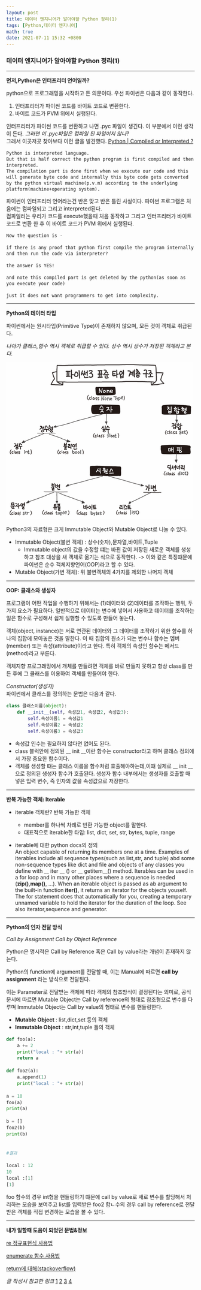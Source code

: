 ```yaml
---
layout: post
title: 데이터 엔지니어가 알아야할 Python 정리(1)
tags: [Python,데이터 엔지니어]
math: true
date: 2021-07-11 15:32 +0800
---
```



### 데이터 엔지니어가 알아야할 Python 정리(1)   

-------------------------------------

**먼저,Python은 인터프리터 언어일까?**   

python으로 프로그래밍을 시작하고 든 의문이다.
우선 파이썬은 다음과 같이 동작한다.

1. 인터프리터가 파이썬 코드를 바이트 코드로 변환한다.
2. 바이트 코드가 PVM 위에서 실행된다.

인터프리터가 파이썬 코드를 변환하고 나면 .pyc 파일이 생긴다.
이 부분에서 이런 생각이 든다.
_그러면 이 .pyc파일은 컴파일 된 파일이지 않나?_   
그래서 이곳저곳 찾아보다 이런 글을 발견했다.
[Python | Compiled or Interpreted ?](https://www.geeksforgeeks.org/python-compiled-or-interpreted/)    
   

    Python is interpreted language.   
    But that is half correct the python program is first compiled and then interpreted.   
    The compilation part is done first when we execute our code and this will generate byte code and internally this byte code gets converted by the python virtual machine(p.v.m) according to the underlying platform(machine+operating system).   

파이썬이 인터프리터 언어라는건 반은 맞고 반은 틀린 사실이다.
파이썬 프로그램은 처음에는 컴파일되고 그리고 interpreted된다.   
컴파일러는 우리가 코드를 execute했을때 처음 동작하고 그리고 인터프리터가 바이트 코드로 변환 한 후 이 바이트 코드가 PVM 위에서 실행된다.


    Now the question is - 
    
    if there is any proof that python first compile the program internally and then run the code via interpreter?   

    the answer is YES! 
    
    and note this compiled part is get deleted by the python(as soon as you execute your code) 
    
    just it does not want programmers to get into complexity.

***

**Python의 데이터 타입**   


파이썬에서는 원시타입(Primitive Type)이 존재하지 않으며, 모든 것이 객체로 취급된다.

_나아가 클래스,함수 역시 객체로 취급할 수 있다. 상수 역시 상수가 저장된 객체라고 본다._

![image](../_imgs/dataTypeInPython.png)

Python3의 자료형은 크게 Immutable Object와 Mutable Object로 나눌 수 있다. 

- Immutable Object(불변 객체) : 상수(숫자),문자열,바이트,Tuple
    - Immutable object의 값을 수정할 떄는 바뀐 값이 저장된 새로운 객체를 생성하고 참조 대상을 새 객체로 옮기는 식으로 동작한다. -> 이와 같은 특징떄문에 파이썬은 순수 객체지향언어(OOP)라고 할 수 있다.
- Mutable Object(가변 객체): 위 불변객체의 4가지를 제외한 나머지 객체

***

**OOP: 클래스와 생성자**

프로그램이 어떤 작업을 수행하기 위해서는 (1)데이터와 (2)데이터를 조작하는 행위, 두 가지 요소가 필요하다. 일반적으로 데이터는 변수에 넣어서 사용하고 데이터를 조작하는 일은 함수로 구성해서 쉽게 실행할 수 있도록 만들어 놓는다.

객체(object, instance)는 서로 연관된 데이터와 그 데이터를 조작하기 위한 함수를 하나의 집합에 모아놓은 것을 말한다. 이 때 집합의 원소가 되는 변수나 함수는 멤버(member) 또는 속성(attribute)이라고 한다. 특히 객체의 속성인 함수는 메서드(method)라고 부른다.

객체지향 프로그래밍에서 개체를 만들려면 객체를 바로 만들지 못하고 항상 class를 만든 후에 그 클래스를 이용하여 객체를 만들어야 한다.

_Constructor(생성자)_   
파이썬에서 클래스를 정의하는 문법은 다음과 같다.
```python
class 클래스이름(object):
	def __init__(self, 속성값1, 속성값2, 속성값3):
	    self.속성이름1 = 속성값1
	    self.속성이름2 = 속성값2
	    self.속성이름3 = 속성값3
```

- 속성값 인수는 필요하지 않다면 없어도 된다.
- class 블럭안에 정의된 __ init __이란 함수는 constructor라고 하며 클래스 정의에서 가장 중요한 함수이다.
- 객체를 생성할 떄는 클래스 이름을 함수처럼 호출해야하는데,이떄 실제로 __ init __으로 정의된 생성자 함수가 호출된다. 생성자 함수 내부에서는 생성자를 호출할 때 넣은 입력 변수, 즉 인자의 값을 속성값으로 저장한다.

***

**반복 가능한 객체: Iterable**

- iterable 객체란? 반복 가능한 객체
    - member를 하나씩 차례로 반환 가능한 object를 말한다.
    - 대표적으로 iterable한 타입: list, dict, set, str, bytes, tuple, range

- iterable에 대한 python docs의 정의   
    An object capable of returning its members one at a time. Examples of iterables include all sequence types(such as list,str, and tuple) abd some non-sequence types like dict and file and objects of any classes you define with __ iter __ () or  __ getitem__() method. Iterables can be used in a for loop and in many other places where a sequence is needed (__zip()__,__map()__, ...). When an iterable object is passed as ab argument to the built-in function __iter()__, it returns an iterator for the objects youself. The for statement does that automatically for you, creating a temporary unnamed variable to hold the iterator for the duration of the loop. See also iterator,sequence and generator.

***

**Python의 인자 전달 방식**   

_Call by Assignment_
_Call by Object Reference_

Python은 명시적은 Call by Reference 혹은 Call by value라는 개념이 존재하지 않는다.   

Python의 function에 argument를 전달할 때, 이는 Manual에 따르면 __call by assignment__ 라는 방식으로 전달된다.

이는 Parameter로 전달받는 객체에 따라 객체의 참조방식이 결정된다는 의미로, 공식 문서에 따르면 Mutable Object는 Call by reference의 형태로 참조형으로 변수를 다루며 Immutable Object는 Call by value의 형태로 변수를 핸들링한다.

- __Mutable Object__ : list,dict,set 등의 객체
- __Immutable Object__ : str,int,tuple 들의 객체

```python
def foo(a):
    a += 2
    print("local : "+ str(a))
    return a

def foo2(a):
    a.append(1)
    print("local : "+ str(a))

a = 10
foo(a)
print(a)

b = []
foo2(b)
print(b)


#결과

local : 12
10
local :[1]
[1]
```

foo 함수의 경우 int형을 핸들링하기 떄문에 call by value로 새로 변수를 할당해서 처리하는 모습을 보여주고 list를 입력받은 foo2 함ㄴ수의 경우 call by reference로 전달 받은 객체를 직접 변경하는 모습을 볼 수 있다.





***

**내가 일할때 도움이 되었던 문법&정보**   

[re 정규표현식 사용법](https://engineer-mole.tistory.com/189)  

[enumerate 함수 사용법](https://devpouch.tistory.com/74)   

[return에 대해(stackoverflow)](https://stackoverflow.com/questions/15300550/return-return-none-and-no-return-at-all/15300671#15300671)   




_글 작성시 참고한 링크_
[1](https://namu.wiki/w/Python)
[2](https://datascienceschool.net/01%20python/02.12%20%ED%8C%8C%EC%9D%B4%EC%8D%AC%20%EA%B0%9D%EC%B2%B4%EC%A7%80%ED%96%A5%20%ED%94%84%EB%A1%9C%EA%B7%B8%EB%9E%98%EB%B0%8D.html)
[3](https://bluese05.tistory.com/55)
[4](https://jins-dev.tistory.com/entry/Python-%EC%9D%98-Call-by-assignment-%EC%9D%98-%EA%B0%9C%EB%85%90)